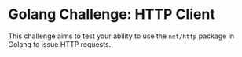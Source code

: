 # Golang Challenge: HTTP Client

This challenge aims to test your ability to use the `net/http` package in Golang to issue HTTP requests.
